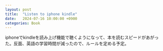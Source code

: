 ```yaml
---
layout: post
title:  "Listen to iphone kindle"
date:   2024-07-16 10:00:00 +0900
categories: Book
---
```


iphoneでkindleを読み上げ機能で聴くようになって、本を読むスピードがあがった。反面、英語の学習時間が減ったので、ルールを定める予定。